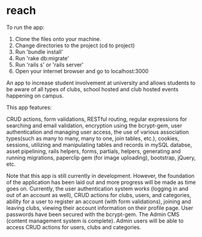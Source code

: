 
# reach

To run the app:
1. Clone the files onto your machine.
2. Change directories to the project (cd to project)
3. Run 'bundle install'
4. Run 'rake db:migrate'
5. Run 'rails s' or 'rails server'
6. Open your internet browser and go to localhost:3000

An app to increase student involvement at university and allows students to be aware of all types of clubs, school hosted and club hosted events happening on campus.

This app features:

CRUD actions, form validations, RESTful routing, regular expressions for searching and email validation, encryption using the bcrypt-gem, user authentication and managing user access, the use of various association types(such as many to many, many to one, join tables, etc.), cookies, sessions, utilizing and manipulating tables and records in mySQL databse, asset pipelining, rails helpers, forms, partials, helpers, generating and running migrations, paperclip gem (for image uploading), bootstrap, jQuery, etc. 

Note that this app is still currently in development. However, the foundation of the application has been laid out and more progress will be made as time goes on. Currently, the user authentication system works (logging in and out of an account as well), CRUD actions for clubs, users, and categories, ability for a user to register an account (with form validations), joining and leaving clubs, viewing their account information on their profile page. User passwords have been secured with the bcrypt-gem. The Admin CMS (content management system is complete). Admin users will be able to access CRUD actions for users, clubs and categories.

